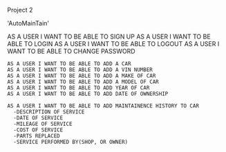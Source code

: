 Project 2

  'AutoMainTain'

  AS A USER I WANT TO BE ABLE TO SIGN UP
  AS A USER I WANT TO BE ABLE TO LOGIN
  AS A USER I WANT TO BE ABLE TO LOGOUT
  AS A USER I WANT TO BE ABLE TO CHANGE PASSWORD

    AS A USER I WANT TO BE ABLE TO ADD A CAR
    AS A USER I WANT TO BE ABLE TO ADD A VIN NUMBER
    AS A USER I WANT TO BE ABLE TO ADD A MAKE OF CAR
    AS A USER I WANT TO BE ABLE TO ADD A MODEL OF CAR
    AS A USER I WANT TO BE ABLE TO ADD YEAR OF CAR
    AS A USER I WANT TO BE ABLE TO ADD DATE OF OWNERSHIP

    AS A USER I WANT TO BE ABLE TO ADD MAINTAINENCE HISTORY TO CAR
      -DESCRIPTION OF SERVICE
      -DATE OF SERVICE
      -MILEAGE OF SERVICE
      -COST OF SERVICE
      -PARTS REPLACED
      -SERVICE PERFORMED BY(SHOP, OR OWNER)
